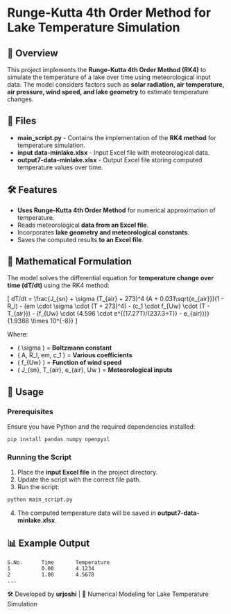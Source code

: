 # Runge-Kutta 4th Order Method for Lake Temperature Simulation

## 📌 Overview
This project implements the **Runge-Kutta 4th Order Method (RK4)** to simulate the temperature of a lake over time using meteorological input data. The model considers factors such as **solar radiation, air temperature, air pressure, wind speed, and lake geometry** to estimate temperature changes.

## 📂 Files
- **main_script.py** - Contains the implementation of the **RK4 method** for temperature simulation.
- **input data-minlake.xlsx** - Input Excel file with meteorological data.
- **output7-data-minlake.xlsx** - Output Excel file storing computed temperature values over time.

## 🛠 Features
- **Uses Runge-Kutta 4th Order Method** for numerical approximation of temperature.
- Reads meteorological **data from an Excel file**.
- Incorporates **lake geometry and meteorological constants**.
- Saves the computed results **to an Excel file**.

## 📌 Mathematical Formulation
The model solves the differential equation for **temperature change over time (dT/dt)** using the RK4 method:

\[ dT/dt = \frac{J_{sn} + \sigma (T_{air} + 273)^4 (A + 0.031\sqrt{e_{air}})(1 - R_l) - (em \cdot \sigma \cdot (T + 273)^4) - (c_1 \cdot f_{Uw} \cdot (T - T_{air})) - (f_{Uw} \cdot (4.596 \cdot e^{(17.27T)/(237.3+T)} - e_{air}))}{1.9388 \times 10^{-8}} \]

Where:
- \( \sigma \) = **Boltzmann constant**
- \( A, R_l, em, c_1 \) = **Various coefficients**
- \( f_{Uw} \) = **Function of wind speed**
- \( J_{sn}, T_{air}, e_{air}, Uw \) = **Meteorological inputs**

## 📜 Usage
### Prerequisites
Ensure you have Python and the required dependencies installed:
```sh
pip install pandas numpy openpyxl
```

### Running the Script
1. Place the **input Excel file** in the project directory.
2. Update the script with the correct file path.
3. Run the script:
```sh
python main_script.py
```
4. The computed temperature data will be saved in **output7-data-minlake.xlsx**.

## 📊 Example Output
```
S.No.      Time       Temperature  
1          0.00       4.1234  
2          1.00       4.5678  
...
```


🛠 Developed by **urjoshi** | 🌊 Numerical Modeling for Lake Temperature Simulation


